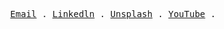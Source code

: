 <p align="center">
  <samp>
    <a href = "mailto: batuhnpc@gmail.com">Email</a> .
    <a href="https://www.linkedin.com/in/batuhanipci/">Linkedln</a> .
    <a href="https://unsplash.com/@batunpc">Unsplash</a> .
    <a href="https://www.youtube.com/channel/UC8vs6tM7ibSF0vbd_Zaqx0Q">YouTube</a> .
  </samp> 
</p>
